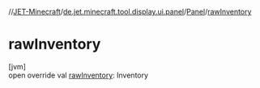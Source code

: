 //[JET-Minecraft](../../../index.md)/[de.jet.minecraft.tool.display.ui.panel](../index.md)/[Panel](index.md)/[rawInventory](raw-inventory.md)

# rawInventory

[jvm]\
open override val [rawInventory](raw-inventory.md): Inventory
